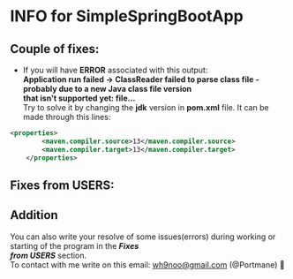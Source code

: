 # INFO for SimpleSpringBootApp

## Couple of fixes:
* If you will have **ERROR** associated with this output:  
**Application run failed -> ClassReader failed to parse class file - probably due to a new Java class file version  
that isn't supported yet: file...**  
Try to solve it by changing the **jdk** version in **pom.xml** file. It can be made through this lines:
```xml
<properties>
        <maven.compiler.source>13</maven.compiler.source>
        <maven.compiler.target>13</maven.compiler.target>
    </properties>
```


## Fixes from USERS:

## Addition  
You can also write your resolve of some issues(errors) during working or starting of the program in the ***Fixes***  
***from USERS*** section.  
To contact with me write on this email: wh9noo@gmail.com (@Portmane) :hugs: